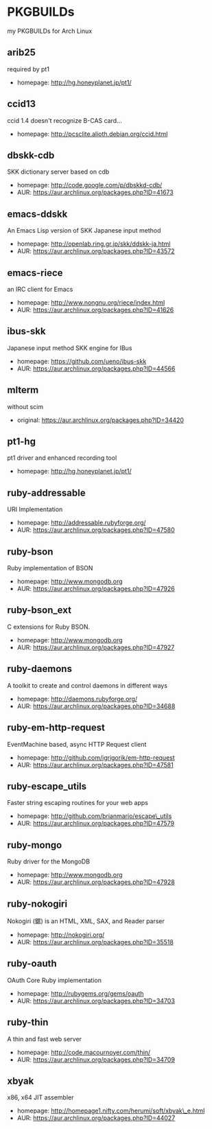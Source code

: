 # PKGBUILDs
my PKGBUILDs for Arch Linux

## arib25
required by pt1

- homepage: http://hg.honeyplanet.jp/pt1/

## ccid13
ccid 1.4 doesn't recognize B-CAS card...

- homepage: http://pcsclite.alioth.debian.org/ccid.html

## dbskk-cdb
SKK dictionary server based on cdb

- homepage: http://code.google.com/p/dbskkd-cdb/
- AUR: https://aur.archlinux.org/packages.php?ID=41673

## emacs-ddskk
An Emacs Lisp version of SKK Japanese input method

- homepage: http://openlab.ring.gr.jp/skk/ddskk-ja.html
- AUR: https://aur.archlinux.org/packages.php?ID=43572

## emacs-riece
an IRC client for Emacs

- homepage: http://www.nongnu.org/riece/index.html
- AUR: https://aur.archlinux.org/packages.php?ID=41626

## ibus-skk
Japanese input method SKK engine for IBus

- homepage: https://github.com/ueno/ibus-skk
- AUR: https://aur.archlinux.org/packages.php?ID=44566

## mlterm
without scim

- original: https://aur.archlinux.org/packages.php?ID=34420

## pt1-hg
pt1 driver and enhanced recording tool

- homepage: http://hg.honeyplanet.jp/pt1/

## ruby-addressable
URI Implementation

- homepage: http://addressable.rubyforge.org/
- AUR: https://aur.archlinux.org/packages.php?ID=47580

## ruby-bson
Ruby implementation of BSON

- homepage: http://www.mongodb.org
- AUR: https://aur.archlinux.org/packages.php?ID=47926

## ruby-bson\_ext
C extensions for Ruby BSON.

- homepage: http://www.mongodb.org
- AUR: https://aur.archlinux.org/packages.php?ID=47927

## ruby-daemons
A toolkit to create and control daemons in different ways

- homepage: http://daemons.rubyforge.org/
- AUR: https://aur.archlinux.org/packages.php?ID=34688

## ruby-em-http-request
EventMachine based, async HTTP Request client

- homepage: http://github.com/igrigorik/em-http-request
- AUR: https://aur.archlinux.org/packages.php?ID=47581

## ruby-escape\_utils
Faster string escaping routines for your web apps

- homepage: http://github.com/brianmario/escape\_utils
- AUR: https://aur.archlinux.org/packages.php?ID=47579

## ruby-mongo
Ruby driver for the MongoDB

- homepage: http://www.mongodb.org
- AUR: https://aur.archlinux.org/packages.php?ID=47928

## ruby-nokogiri
Nokogiri (鋸) is an HTML, XML, SAX, and Reader parser

- homepage: http://nokogiri.org/
- AUR: https://aur.archlinux.org/packages.php?ID=35518

## ruby-oauth
OAuth Core Ruby implementation

- homepage: http://rubygems.org/gems/oauth
- AUR: https://aur.archlinux.org/packages.php?ID=34703

## ruby-thin
A thin and fast web server

- homepage: http://code.macournoyer.com/thin/
- AUR: https://aur.archlinux.org/packages.php?ID=34709

## xbyak
x86, x64 JIT assembler

- homepage: http://homepage1.nifty.com/herumi/soft/xbyak\_e.html
- AUR: https://aur.archlinux.org/packages.php?ID=44027
